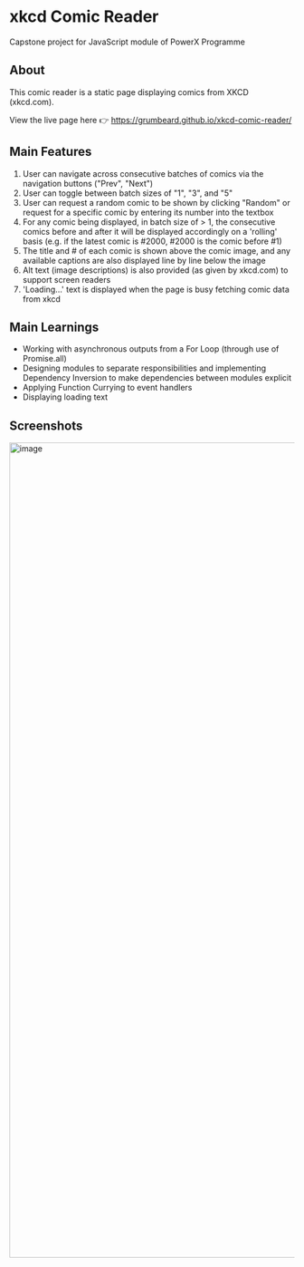 # xkcd Comic Reader
Capstone project for JavaScript module of PowerX Programme

## About
This comic reader is a static page displaying comics from XKCD (xkcd.com).

View the live page here :point_right: https://grumbeard.github.io/xkcd-comic-reader/


## Main Features
1. User can navigate across consecutive batches of comics via the navigation buttons ("Prev", "Next")
2. User can toggle between batch sizes of "1", "3", and "5"
3. User can request a random comic to be shown by clicking "Random" or request for a specific comic by entering its number into the textbox
4. For any comic being displayed, in batch size of > 1, the consecutive comics before and after it will be displayed accordingly on a 'rolling' basis (e.g. if the latest comic is #2000, #2000 is the comic before #1)
5. The title and # of each comic is shown above the comic image, and any available captions are also displayed line by line below the image
6. Alt text (image descriptions) is also provided (as given by xkcd.com) to support screen readers
7. 'Loading...' text is displayed when the page is busy fetching comic data from xkcd


## Main Learnings
- Working with asynchronous outputs from a For Loop (through use of Promise.all)
- Designing modules to separate responsibilities and implementing Dependency Inversion to make dependencies between modules explicit
- Applying Function Currying to event handlers
- Displaying loading text


## Screenshots
<img width="1439" alt="image" src="https://user-images.githubusercontent.com/51464365/133024861-175a9f5d-8131-42a0-9119-a570f96ef3c9.png">

